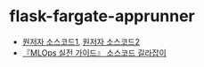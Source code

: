 # flask-fargate-apprunner

- [원저자 소스코드1](https://github.com/noahgift/greedy_coin), [원저자 소스코드2](https://github.com/noahgift/eks-fargate-tutorial)
- [『MLOps 실전 가이드』 소스코드 길라잡이](https://github.com/ProtossDragoon/practical-mlops)
